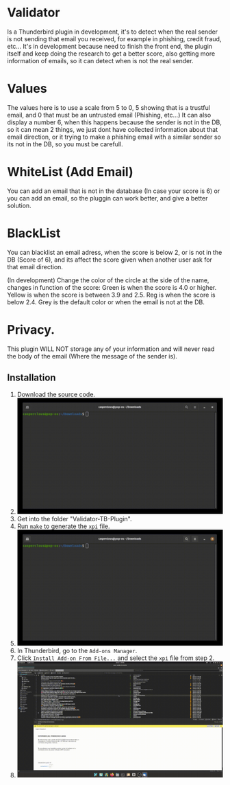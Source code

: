 # Validator

Is a Thunderbird plugin in development, it's to detect when the real sender is not sending that email you received, for example in phishing, credit fraud, etc… It's in development because need to finish the front end, the plugin itself and keep doing the research to get a better score, also getting more information of emails, so it can detect when is not the real sender.

# Values
The values here is to use a scale from 5 to 0, 5 showing that is a trustful email, and 0 that must be an untrusted email (Phishing, etc...)
It can also display a number 6, when this happens because the sender is not in the DB, so it can mean 2 things, we just dont have collected information about that email direction, or it trying to make a phishing email with a similar sender so its not in the DB, so you must be carefull.

# WhiteList (Add Email)
You can add an email that is not in the database (In case your score is 6) or you can add an email, so the pluggin can work better, and give a better solution.

# BlackList
You can blacklist an email adress, when the score is below 2, or is not in the DB (Score of 6), and its affect the score given when another user ask for that email direction. 

(In development)
Change the color of the circle at the side of the name, changes in function of the score:
Green is when the score is 4.0 or higher.
Yellow is when the score is between 3.9 and 2.5.
Reg is when the score is below 2.4.
Grey is the default color or when the email is not at the DB.

# Privacy.
This plugin WILL NOT storage any of your information and will never read the body of the email (Where the message of the sender is).

## Installation

1. Download the source code.
2. ![Download](https://github.com/CasperClous/Validator-TB-Plugin/blob/main/clone.gif)
3. Get into the folder "Validator-TB-Plugin".
4. Run `make` to generate the `xpi` file.
5. ![XPI](https://github.com/CasperClous/Validator-TB-Plugin/blob/main/XPI.gif)
6. In Thunderbird, go to the `Add-ons Manager`.
7. Click `Install Add-on From File...` and select the `xpi` file from step 2.
8. ![INSTALL](https://github.com/CasperClous/Validator-TB-Plugin/blob/main/PlugInstal.gif)
